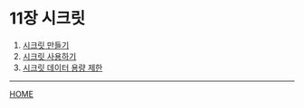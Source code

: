 # 11장 시크릿

1. [시크릿 만들기](./01.md)
2. [시크릿 사용하기](./02.md)
3. [시크릿 데이터 용량 제한](./03.md)

-----
[HOME](../README.md)
